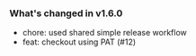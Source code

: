 ### What's changed in v1.6.0

* chore: used shared simple release workflow
* feat: checkout using PAT (#12)
